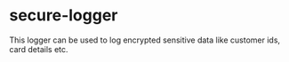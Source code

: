 # secure-logger
This logger can be used to log encrypted sensitive data like customer ids, card details etc.
